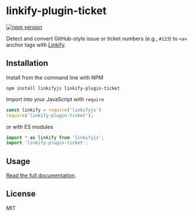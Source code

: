 linkify-plugin-ticket
===

[![npm version](https://badge.fury.io/js/linkify-plugin-ticket.svg)](https://www.npmjs.com/package/linkify-plugin-ticket)

Detect and convert GitHub-style issue or ticket numbers (e.g., `#123`) to `<a>` anchor tags with [Linkify](https://linkify.js.org/).

## Installation

Install from the command line with NPM

```
npm install linkifyjs linkify-plugin-ticket
```

Import into your JavaScript with `require`
```js
const linkify = require('linkifyjs')
require('linkify-plugin-ticket');
```
or with ES modules

```js
import * as linkify from 'linkifyjs';
import 'linkify-plugin-ticket';
```

## Usage

[Read the full documentation](https://linkify.js.org/docs/plugin-ticket.html).

## License

MIT
